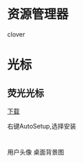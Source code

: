
# 资源管理器

clover


# 光标

## 荧光光标

[下载](http://download.csdn.net/download/rod_john/10115624)

右键AutoSetup,选择安装


# 
用户头像
桌面背景图







